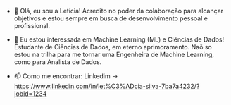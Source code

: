 - 👋 Olá, eu sou a Letícia!
 Acredito no poder da colaboração para alcançar objetivos e
estou sempre em busca de desenvolvimento pessoal e profissional.
  
- 👀 Eu estou interessada em Machine Learning (ML) e Ciências de Dados!
  Estudante de Ciências de Dados, em eterno aprimoramento.
  Naõ so estou na trilha para me tornar uma Engenheira de Machine Learning, como para Analista de Dados.
  
- 📫 Como me encontrar:
  Linkedim → https://www.linkedin.com/in/let%C3%ADcia-silva-7ba7a4232/?jobid=1234

<!---
LeticiaS98/LeticiaS98 is a ✨ special ✨ repository because its `README.md` (this file) appears on your GitHub profile.
You can click the Preview link to take a look at your changes.
--->

